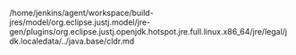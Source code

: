 /home/jenkins/agent/workspace/build-jres/model/org.eclipse.justj.model/jre-gen/plugins/org.eclipse.justj.openjdk.hotspot.jre.full.linux.x86_64/jre/legal/jdk.localedata/../java.base/cldr.md